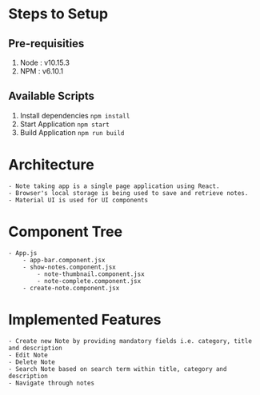 # Steps to Setup
## Pre-requisities
 1. Node : v10.15.3
 2. NPM : v6.10.1

## Available Scripts
 1. Install dependencies
     ``npm install``
 2. Start Application
     ``npm start``
 3. Build Application
    ``npm run build``

# Architecture
	- Note taking app is a single page application using React.
	- Browser's local storage is being used to save and retrieve notes.
	- Material UI is used for UI components

# Component Tree
	- App.js
		- app-bar.component.jsx
		- show-notes.component.jsx
			- note-thumbnail.component.jsx
			- note-complete.component.jsx
		- create-note.component.jsx
			
# Implemented Features
	- Create new Note by providing mandatory fields i.e. category, title and description 
	- Edit Note
	- Delete Note
	- Search Note based on search term within title, category and description
	- Navigate through notes